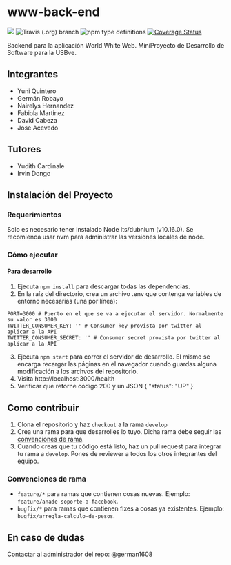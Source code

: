 # www-back-end

![](https://img.shields.io/docker/automated/german1608/world-white-web?style=flat-square) ![Travis (.org) branch](https://img.shields.io/travis/World-White-Web/www-back-end/develop) ![npm type definitions](https://img.shields.io/npm/types/typescript?style=flat-square) [![Coverage Status](https://coveralls.io/repos/github/World-White-Web/www-back-end/badge.svg?branch=develop)](https://coveralls.io/github/World-White-Web/www-back-end?branch=develop)

Backend para la aplicación World White Web. MiniProyecto de Desarrollo de Software para la USBve.

## Integrantes

* Yuni Quintero
* Germán Robayo
* Nairelys Hernandez
* Fabiola Martinez
* David Cabeza
* Jose Acevedo

## Tutores

* Yudith Cardinale
* Irvin Dongo

## Instalación del Proyecto

### Requerimientos

Solo es necesario tener instalado Node lts/dubnium (v10.16.0). Se recomienda usar nvm para administrar las versiones locales de node.

### Cómo ejecutar

#### Para desarrollo

1. Ejecuta `npm install` para descargar todas las dependencias.
2. En la raíz del directorio, crea un archivo .env que contenga variables de entorno necesarias (una por línea):
```
PORT=3000 # Puerto en el que se va a ejecutar el servidor. Normalmente su valor es 3000
TWITTER_CONSUMER_KEY: '' # Consumer key provista por twitter al aplicar a la API
TWITTER_CONSUMER_SECRET: '' # Consumer secret provista por twitter al aplicar a la API
```
3. Ejecuta `npm start` para correr el servidor de desarrollo. El mismo se encarga recargar las páginas en el navegador cuando guardas alguna modificación a los archvos del repositorio.
4. Visita http://localhost:3000/health
5. Verificar que retorne código 200 y un JSON { "status": "UP" }

## Como contribuir

1. Clona el repositorio y haz `checkout` a la rama `develop`
2. Crea una rama para que desarrolles lo tuyo. Dicha rama debe seguir las [convenciones de rama](#convenciones-de-rama).
3. Cuando creas que tu código está listo, haz un pull request para integrar tu rama a `develop`. Pones de reviewer a todos los otros integrantes del equipo.

### Convenciones de rama

* `feature/*` para ramas que contienen cosas nuevas. Ejemplo: `feature/anade-soporte-a-facebook`.
* `bugfix/*` para ramas que contienen fixes a cosas ya existentes. Ejemplo: `bugfix/arregla-calculo-de-pesos`.

## En caso de dudas

Contactar al administrador del repo: @german1608
